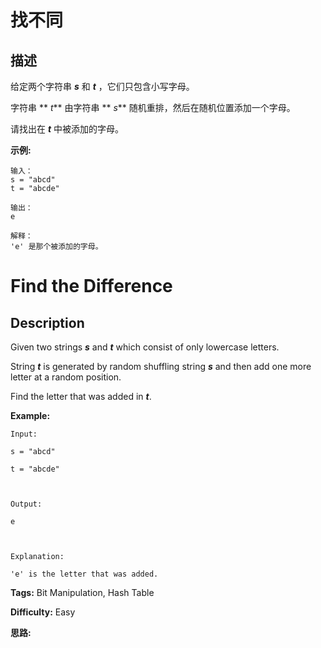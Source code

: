 # 找不同

## 描述

给定两个字符串 _**s**_ 和 _**t**_ ，它们只包含小写字母。

字符串  ** _t_**  由字符串  ** _s_**  随机重排，然后在随机位置添加一个字母。

请找出在 _**t**_ 中被添加的字母。



**示例:**

    
    
    输入：
    s = "abcd"
    t = "abcde"
    
    输出：
    e
    
    解释：
    'e' 是那个被添加的字母。
    



# Find the Difference

## Description



Given two strings **_s_** and **_t_** which consist of only lowercase letters.

String **_t_** is generated by random shuffling string **_s_** and then add one more letter at a random position.

Find the letter that was added in **_t_**.

**Example:**

    
    
    Input:
    s = "abcd"
    t = "abcde"
    
    Output:
    e
    
    Explanation:
    'e' is the letter that was added.
    


**Tags:** Bit Manipulation, Hash Table

**Difficulty:** Easy

**思路:**
